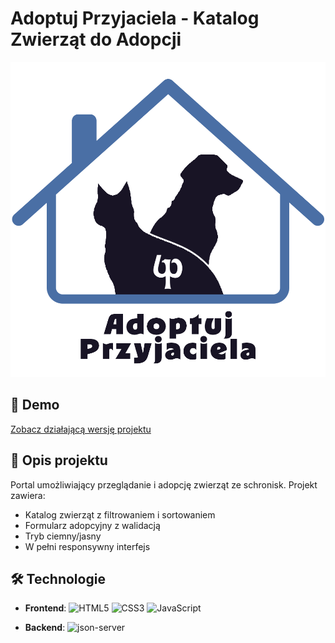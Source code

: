 # Adoptuj Przyjaciela - Katalog Zwierząt do Adopcji

![Logo projektu](images/logoprojekt3.png)

## 🚀 Demo

[Zobacz działającą wersję projektu](https://twój-link-do-demo.com)

## 📌 Opis projektu

Portal umożliwiający przeglądanie i adopcję zwierząt ze schronisk. Projekt zawiera:

- Katalog zwierząt z filtrowaniem i sortowaniem
- Formularz adopcyjny z walidacją
- Tryb ciemny/jasny
- W pełni responsywny interfejs

## 🛠 Technologie

- **Frontend**:
  ![HTML5](https://img.shields.io/badge/-HTML5-E34F26?logo=html5&logoColor=white)
  ![CSS3](https://img.shields.io/badge/-CSS3-1572B6?logo=css3&logoColor=white)
  ![JavaScript](https://img.shields.io/badge/-JavaScript-F7DF1E?logo=javascript&logoColor=black)
  
- **Backend**:
  ![json-server](https://img.shields.io/badge/-json--server-000000?logo=json&logoColor=white)
